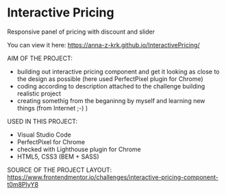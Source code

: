 # Interactive Pricing

Responsive panel of pricing with discount and slider

You can view it here: https://anna-z-krk.github.io/InteractivePricing/

AIM OF THE PROJECT:
- building out interactive pricing component and get it looking as close to the design as possible (here used PerfectPixel plugin for Chrome)
- coding according to description attached to the challenge building realistic project
- creating somethig from the beganinng by myself and learning new things (from Internet ;-) )

USED IN THIS PROJECT:
- Visual Studio Code
- PerfectPixel for Chrome
- checked with Lighthouse plugin for Chrome
- HTML5, CSS3 (BEM + SASS)

SOURCE OF THE PROJECT LAYOUT:
https://www.frontendmentor.io/challenges/interactive-pricing-component-t0m8PIyY8
  

